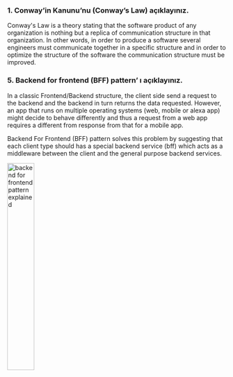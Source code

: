 <h3>
  1. Conway’in Kanunu’nu (Conway’s Law) açıklayınız.
</h3>

<p>
  Conway's Law is a theory stating that the software product of any organization is nothing but a replica of communication structure in that organization. In other words, in order to produce a software several engineers must communicate together in a specific structure and in order to optimize the structure of the software the communication structure must be improved.
</p>


<h3>
  5. Backend for frontend (BFF) pattern’ ı açıklayınız.
</h3>

<p>
  In a classic Frontend/Backend structure, the client side send a request to the backend and the backend in turn returns the data requested. However, an app that runs on multiple operating systems (web, mobile or alexa app) might decide to behave differently and thus a request from a web app requires a different from response from that for a mobile app. 
  
  Backend For Frontend (BFF) pattern solves this problem by suggesting that each client type should has a special backend service (bff) which acts as a middleware between the client and the general purpose backend services. 
  
  <img alt="backend for frontend pattern explained" src="https://miro.medium.com/max/581/1*Hg4bB1sHypg5IHCXBW8DZA.png" style="width: 35%; height: auto;" />
</p>
